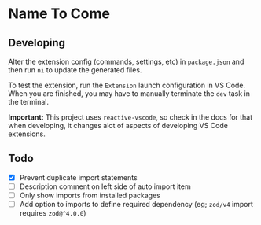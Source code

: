 # Name To Come

## Developing

Alter the extension config (commands, settings, etc) in `package.json` and then run `ni` to update the generated files.

To test the extension, run the `Extension` launch configuration in VS Code. When you are finished, you may have to manually terminate the `dev` task in the terminal.

**Important:** This project uses `reactive-vscode`, so check in the docs for that when developing, it changes alot of aspects of developing VS Code extensions.

## Todo
- [x] Prevent duplicate import statements
- [ ] Description comment on left side of auto import item
- [ ] Only show imports from installed packages
- [ ] Add option to imports to define required dependency (eg; `zod/v4` import requires `zod@^4.0.0`)
